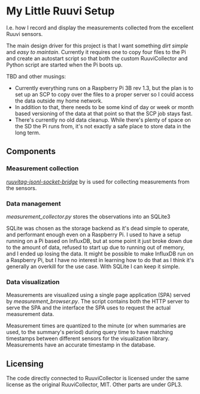 # My Little Ruuvi Setup

I.e. how I record and display the measurements collected from the excellent
Ruuvi sensors.

The main design driver for this project is that I want something *dirt simple*
and *easy to maintain*. Currently it requires one to copy four files to the Pi
and create an autostart script so that both the custom RuuviCollector and
Python script are started when the Pi boots up.

TBD and other musings:
 - Currently everything runs on a Raspberry Pi 3B rev 1.3, but the plan is to
   set up an SCP to copy over the files to a proper server so I could access
   the data outside my home network.
 - In addition to that, there needs to be some kind of day or week or month
   based versioning of the data at that point so that the SCP job stays fast.
 - There's currently no old data cleanup. While there's plenty of space on the
   SD the Pi runs from, it's not exactly a safe place to store data in the
   long term.


## Components

### Measurement collection

[*ruuvitag-jsonl-socket-bridge*](https://github.com/ahinkka/ruuvitag-jsonl-socket-bridge)
by is used for collecting measurements from the sensors.


### Data management

*measurement_collector.py* stores the observations into an SQLite3

SQLite was chosen as the storage backend as it's dead simple to operate, and
performant enough even on a Raspberry Pi.  I used to have a setup running on a
Pi based on InfluxDB, but at some point it just broke down due to the amount
of data, refused to start up due to running out of memory, and I ended up
losing the data. It might be possible to make InfluxDB run on a Raspberry Pi,
but I have no interest in learning how to do that as I think it's generally an
overkill for the use case. With SQLite I can keep it simple.


### Data visualization

Measurements are visualized using a single page application (SPA) served by
*measurement_browser.py*. The script contains both the HTTP server to serve
the SPA and the interface the SPA uses to request the actual measurement data.

Measurement times are quantized to the minute (or when summaries are used, to
the summary's period) during query time to have matching timestamps between
different sensors for the visualization library.  Measurements have an
accurate timestamp in the database.


## Licensing

The code directly connected to RuuviCollector is licensed under the same
license as the original RuuviCollector, MIT.  Other parts are under GPL3.
